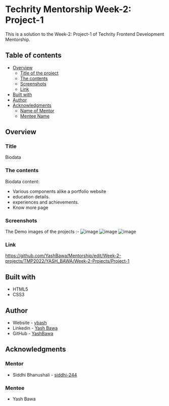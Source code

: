 # Techrity Mentorship Week-2: Project-1 

This is a solution to the Week-2: Project-1 of Techrity Frontend Development Mentorship. 

## Table of contents

- [Overview](#overview)
  - [Title of the project](#title)
  - [The contents](#the-contents)
  - [Screenshots](#screenshots)
  - [Link](#link)
- [Built with](#built-with)
- [Author](#author)
- [Acknowledgments](#acknowledgments)
   - [Name of Mentor](#mentor)
   - [Mentee Name](#mentee)
   

## Overview

### Title
Biodata


### The contents

Biodata content:

- Various components alike a portfolio website
- education details.
- experiences and achievements. 
- Know more page

### Screenshots 
The Demo images of the projects  :- 
![image](https://user-images.githubusercontent.com/90853282/189473175-25b1f443-be94-40c4-80f2-378e931d3b61.png)
![image](https://user-images.githubusercontent.com/90853282/189473195-5e1e5d49-9e43-4b8c-8ad7-0fabd21b4e7f.png)
![image](https://user-images.githubusercontent.com/90853282/189473209-abf241e7-e7d4-4b8d-b34a-145579449648.png)

### Link
https://github.com/YashBawa/Mentorship/edit/Week-2-projects/TMP2022/YASH_BAWA/Week-2-Projects/Project-1

## Built with

- HTML5 
- CSS3

## Author

- Website - [ybash](http://ybash-portfolio-website.netlify.app/)
- Linkedin - [Yash Bawa](https://www.linkedin.com/in/yash-bawa-45362121b/)
- GitHub - [YashBawa](https://github.com/YashBawa)

## Acknowledgments

### Mentor
- Siddhi Bhanushali - [siddhi-244](https://github.com/siddhi-244)

### Mentee
- Yash Bawa
